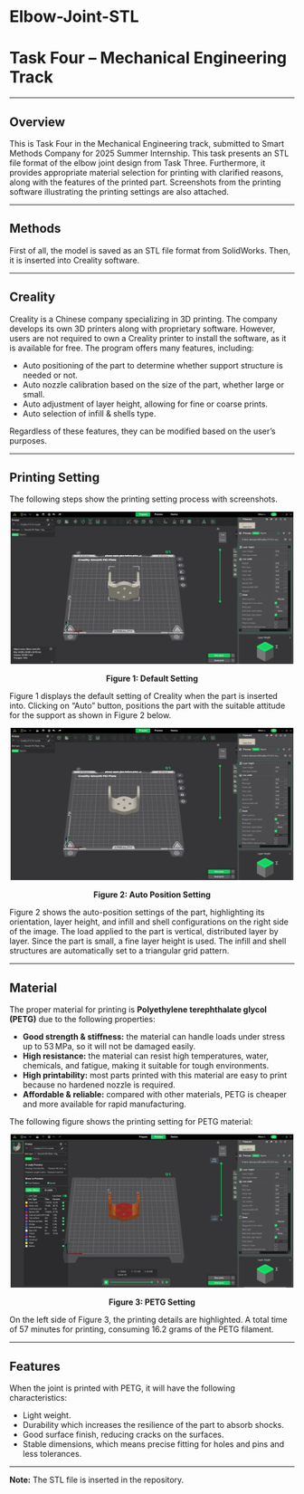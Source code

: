 # Elbow-Joint-STL
# Task Four – Mechanical Engineering Track

---

## Overview

This is Task Four in the Mechanical Engineering track, submitted to Smart Methods Company for 2025 Summer Internship. This task presents an STL file format of the elbow joint design from Task Three. Furthermore, it provides appropriate material selection for printing with clarified reasons, along with the features of the printed part. Screenshots from the printing software illustrating the printing settings are also attached.

---

## Methods

First of all, the model is saved as an STL file format from SolidWorks. Then, it is inserted into Creality software. 

---

## Creality

Creality is a Chinese company specializing in 3D printing. The company develops its own 3D printers along with proprietary software. However, users are not required to own a Creality printer to install the software, as it is available for free. The program offers many features, including:  

- Auto positioning of the part to determine whether support structure is needed or not.  
- Auto nozzle calibration based on the size of the part, whether large or small.  
- Auto adjustment of layer height, allowing for fine or coarse prints.  
- Auto selection of infill & shells type.  

Regardless of these features, they can be modified based on the user’s purposes. 

---

## Printing Setting

The following steps show the printing setting process with screenshots.

<p align="center">
  <img src="Defualt Setting .jpg" alt="Default Setting" width="500"/>
</p>
<p align="center"><b>Figure 1: Default Setting</b></p>

Figure 1 displays the default setting of Creality when the part is inserted into. Clicking on “Auto” button, positions the part with the suitable attitude for the support as shown in Figure 2 below.

<p align="center">
  <img src="Auto Setting .jpg" alt="Auto Position Setting" width="500"/>
</p>
<p align="center"><b>Figure 2: Auto Position Setting</b></p>

Figure 2 shows the auto-position settings of the part, highlighting its orientation, layer height, and infill and shell configurations on the right side of the image. The load applied to the part is vertical, distributed layer by layer. Since the part is small, a fine layer height is used. The infill and shell structures are automatically set to a triangular grid pattern.

---

## Material

The proper material for printing is **Polyethylene terephthalate glycol (PETG)** due to the following properties:  

- **Good strength & stiffness:** the material can handle loads under stress up to 53 MPa, so it will not be damaged easily.  
- **High resistance:** the material can resist high temperatures, water, chemicals, and fatigue, making it suitable for tough environments.  
- **High printability:** most parts printed with this material are easy to print because no hardened nozzle is required.  
- **Affordable & reliable:** compared with other materials, PETG is cheaper and more available for rapid manufacturing.  

The following figure shows the printing setting for PETG material:

<p align="center">
  <img src="Hyper PETG.jpg" alt="PETG Setting" width="500"/>
</p>
<p align="center"><b>Figure 3: PETG Setting</b></p>

On the left side of Figure 3, the printing details are highlighted. A total time of 57 minutes for printing, consuming 16.2 grams of the PETG filament.

---

## Features

When the joint is printed with PETG, it will have the following characteristics:

- Light weight.  
- Durability which increases the resilience of the part to absorb shocks.  
- Good surface finish, reducing cracks on the surfaces.  
- Stable dimensions, which means precise fitting for holes and pins and less tolerances.  

---

**Note:** The STL file is inserted in the repository.
